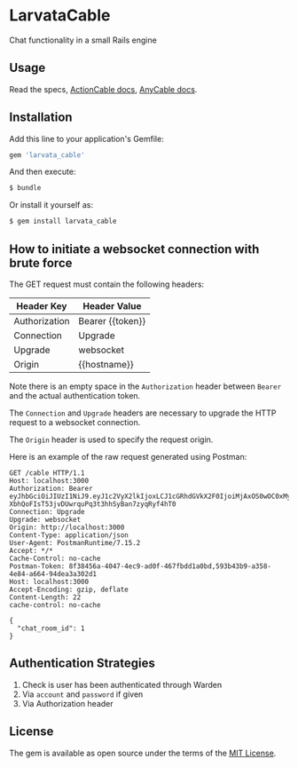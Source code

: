 # LarvataCable
Chat functionality in a small Rails engine

## Usage
Read the specs, [ActionCable
docs](https://guides.rubyonrails.org/action_cable_overview.html), [AnyCable docs](https://docs.anycable.io).

## Installation
Add this line to your application's Gemfile:

```ruby
gem 'larvata_cable'
```

And then execute:
```bash
$ bundle
```

Or install it yourself as:
```bash
$ gem install larvata_cable
```

## How to initiate a websocket connection with brute force

The GET request must contain the following headers:

| Header Key    | Header Value     |
|---------------|------------------|
| Authorization | Bearer {{token}} |
| Connection    | Upgrade          |
| Upgrade       | websocket        |
| Origin        | {{hostname}}     |

Note there is an empty space in the `Authorization` header between
`Bearer` and the actual authentication token.

The `Connection` and `Upgrade` headers are necessary to upgrade the HTTP
request to a websocket connection.

The `Origin` header is used to specify the request origin.

Here is an example of the raw request generated using Postman:

```
GET /cable HTTP/1.1
Host: localhost:3000
Authorization: Bearer eyJhbGciOiJIUzI1NiJ9.eyJ1c2VyX2lkIjoxLCJ1cGRhdGVkX2F0IjoiMjAxOS0wOC0xMyAwMzoyNzo0NSBVVEMifQ.-XbhQoFIsT53jvDUwrquPq3t3hhSyBan7zyqRyf4hT0
Connection: Upgrade
Upgrade: websocket
Origin: http://localhost:3000
Content-Type: application/json
User-Agent: PostmanRuntime/7.15.2
Accept: */*
Cache-Control: no-cache
Postman-Token: 8f38456a-4047-4ec9-ad0f-467fbdd1a0bd,593b43b9-a358-4e84-a664-94dea3a302d1
Host: localhost:3000
Accept-Encoding: gzip, deflate
Content-Length: 22
cache-control: no-cache

{
  "chat_room_id": 1
}
```

## Authentication Strategies

1) Check is user has been authenticated through Warden
2) Via `account` and `password` if given
3) Via Authorization header

## License
The gem is available as open source under the terms of the [MIT License](https://opensource.org/licenses/MIT).
